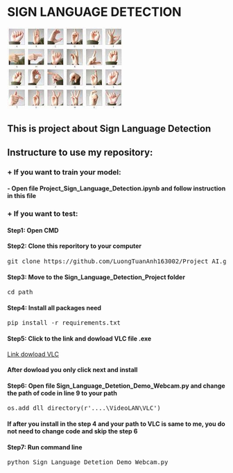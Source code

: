 <h1>SIGN LANGUAGE DETECTION</h1>
<img src = "https://github.com/LuongTuanAnh163002/Project_AI/blob/main/Sign_Language_Detection_Project/images/Backgroud_Signlanguage.jpg?raw=true"></img>
<h2>This is project about Sign Language Detection</h2>
<h2>Instructure to use my repository:</h2>
<h3>+ If you want to train your model:</h3>
  <h4>- Open file Project_Sign_Language_Detection.ipynb and follow instruction in this file</h4>
  
<h3>+ If you want to test:</h3>
  <h4>Step1: Open CMD</h4>
  <h4>Step2: Clone this reporitory to your computer</h4> 
  <pre>git clone https://github.com/LuongTuanAnh163002/Project_AI.git</pre>
  <h4>Step3: Move to the Sign_Language_Detection_Project folder</h4>
  <pre>cd path</pre>
  <h4>Step4: Install all packages need</h4> 
  <pre>pip install -r requirements.txt</pre>
  <h4>Step5: Click to the link and dowload VLC file .exe</h4>
  <a href = https://www.videolan.org/vlc/>Link dowload VLC</a>
  <h4>After dowload you only click next and install</h4>
  <h4>Step6: Open file Sign_Language_Detetion_Demo_Webcam.py and change the path of code in line 9 to your path</h4>
  <pre>os.add_dll_directory(r'....\VideoLAN\VLC')</pre>
  <h4>If after you install in the step 4 and your path to VLC is same to me, you do not need to change code and skip the step 6</h4>
  <h4>Step7: Run command line</h4>
  <pre>python Sign_Language_Detetion_Demo_Webcam.py</pre>
